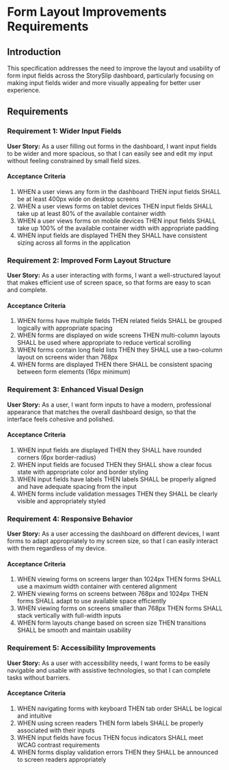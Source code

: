 # Form Layout Improvements Requirements

## Introduction

This specification addresses the need to improve the layout and usability of form input fields across the StorySlip dashboard, particularly focusing on making input fields wider and more visually appealing for better user experience.

## Requirements

### Requirement 1: Wider Input Fields

**User Story:** As a user filling out forms in the dashboard, I want input fields to be wider and more spacious, so that I can easily see and edit my input without feeling constrained by small field sizes.

#### Acceptance Criteria

1. WHEN a user views any form in the dashboard THEN input fields SHALL be at least 400px wide on desktop screens
2. WHEN a user views forms on tablet devices THEN input fields SHALL take up at least 80% of the available container width
3. WHEN a user views forms on mobile devices THEN input fields SHALL take up 100% of the available container width with appropriate padding
4. WHEN input fields are displayed THEN they SHALL have consistent sizing across all forms in the application

### Requirement 2: Improved Form Layout Structure

**User Story:** As a user interacting with forms, I want a well-structured layout that makes efficient use of screen space, so that forms are easy to scan and complete.

#### Acceptance Criteria

1. WHEN forms have multiple fields THEN related fields SHALL be grouped logically with appropriate spacing
2. WHEN forms are displayed on wide screens THEN multi-column layouts SHALL be used where appropriate to reduce vertical scrolling
3. WHEN forms contain long field lists THEN they SHALL use a two-column layout on screens wider than 768px
4. WHEN forms are displayed THEN there SHALL be consistent spacing between form elements (16px minimum)

### Requirement 3: Enhanced Visual Design

**User Story:** As a user, I want form inputs to have a modern, professional appearance that matches the overall dashboard design, so that the interface feels cohesive and polished.

#### Acceptance Criteria

1. WHEN input fields are displayed THEN they SHALL have rounded corners (6px border-radius)
2. WHEN input fields are focused THEN they SHALL show a clear focus state with appropriate color and border styling
3. WHEN input fields have labels THEN labels SHALL be properly aligned and have adequate spacing from the input
4. WHEN forms include validation messages THEN they SHALL be clearly visible and appropriately styled

### Requirement 4: Responsive Behavior

**User Story:** As a user accessing the dashboard on different devices, I want forms to adapt appropriately to my screen size, so that I can easily interact with them regardless of my device.

#### Acceptance Criteria

1. WHEN viewing forms on screens larger than 1024px THEN forms SHALL use a maximum width container with centered alignment
2. WHEN viewing forms on screens between 768px and 1024px THEN forms SHALL adapt to use available space efficiently
3. WHEN viewing forms on screens smaller than 768px THEN forms SHALL stack vertically with full-width inputs
4. WHEN form layouts change based on screen size THEN transitions SHALL be smooth and maintain usability

### Requirement 5: Accessibility Improvements

**User Story:** As a user with accessibility needs, I want forms to be easily navigable and usable with assistive technologies, so that I can complete tasks without barriers.

#### Acceptance Criteria

1. WHEN navigating forms with keyboard THEN tab order SHALL be logical and intuitive
2. WHEN using screen readers THEN form labels SHALL be properly associated with their inputs
3. WHEN input fields have focus THEN focus indicators SHALL meet WCAG contrast requirements
4. WHEN forms display validation errors THEN they SHALL be announced to screen readers appropriately